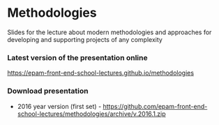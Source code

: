 # Methodologies
Slides for the lecture about modern methodologies and approaches for developing and supporting projects of any complexity

### Latest version of the presentation online

https://epam-front-end-school-lectures.github.io/methodologies

### Download presentation
- 2016 year version (first set) - https://github.com/epam-front-end-school-lectures/methodologies/archive/v.2016.1.zip
